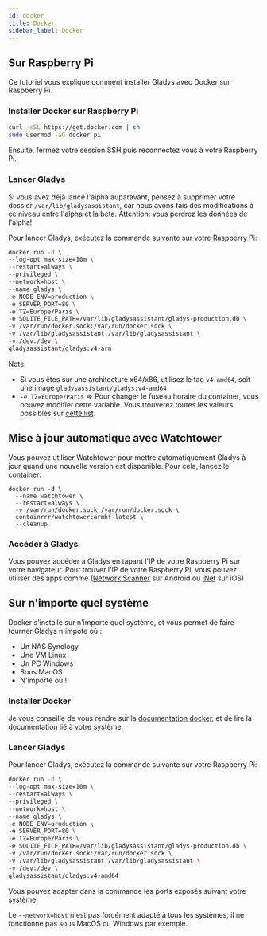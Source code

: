 ```yaml
---
id: docker
title: Docker
sidebar_label: Docker
---
```


## Sur Raspberry Pi

Ce tutoriel vous explique comment installer Gladys avec Docker sur Raspberry Pi.

### Installer Docker sur Raspberry Pi

```bash
curl -sSL https://get.docker.com | sh
sudo usermod -aG docker pi
```

Ensuite, fermez votre session SSH puis reconnectez vous à votre Raspberry Pi.

### Lancer Gladys

Si vous avez déjà lancé l'alpha auparavant, pensez à supprimer votre dossier `/var/lib/gladysassistant`, car nous avons fais des modifications à ce niveau entre l'alpha et la beta. Attention: vous perdrez les données de l'alpha!

Pour lancer Gladys, exécutez la commande suivante sur votre Raspberry Pi:

```bash
docker run -d \
--log-opt max-size=10m \
--restart=always \
--privileged \
--network=host \
--name gladys \
-e NODE_ENV=production \
-e SERVER_PORT=80 \
-e TZ=Europe/Paris \
-e SQLITE_FILE_PATH=/var/lib/gladysassistant/gladys-production.db \
-v /var/run/docker.sock:/var/run/docker.sock \
-v /var/lib/gladysassistant:/var/lib/gladysassistant \
-v /dev:/dev \
gladysassistant/gladys:v4-arm
```

Note:

- Si vous êtes sur une architecture x64/x86, utilisez le tag `v4-amd64`, soit une image `gladysassistant/gladys:v4-amd64`
- `-e TZ=Europe/Paris` => Pour changer le fuseau horaire du container, vous pouvez modifier cette variable. Vous trouverez toutes les valeurs possibles sur [cette list](https://en.wikipedia.org/wiki/List_of_tz_database_time_zones).

## Mise à jour automatique avec Watchtower

Vous pouvez utiliser Watchtower pour mettre automatiquement Gladys à jour quand une nouvelle version est disponible. Pour cela, lancez le container:

```
docker run -d \
  --name watchtower \
  --restart=always \
  -v /var/run/docker.sock:/var/run/docker.sock \
  containrrr/watchtower:armhf-latest \
  --cleanup
```

### Accéder à Gladys

Vous pouvez accéder à Gladys en tapant l'IP de votre Raspberry Pi sur votre navigateur. Pour trouver l'IP de votre Raspberry Pi, vous pouvez utiliser des apps comme ([Network Scanner](https://play.google.com/store/apps/details?id=com.easymobile.lan.scanner&hl=fr) sur Android ou [iNet](https://itunes.apple.com/fr/app/inet-network-scanner/id340793353?mt=8) sur iOS)

## Sur n'importe quel système

Docker s'installe sur n'importe quel système, et vous permet de faire tourner Gladys n'impote où :

- Un NAS Synology
- Une VM Linux
- Un PC Windows
- Sous MacOS
- N'importe où !

### Installer Docker

Je vous conseille de vous rendre sur la [documentation docker](https://docs.docker.com/), et de lire la documentation lié à votre système.

### Lancer Gladys

Pour lancer Gladys, exécutez la commande suivante sur votre Raspberry Pi:

```bash
docker run -d \
--log-opt max-size=10m \
--restart=always \
--privileged \
--network=host \
--name gladys \
-e NODE_ENV=production \
-e SERVER_PORT=80 \
-e TZ=Europe/Paris \
-e SQLITE_FILE_PATH=/var/lib/gladysassistant/gladys-production.db \
-v /var/run/docker.sock:/var/run/docker.sock \
-v /var/lib/gladysassistant:/var/lib/gladysassistant \
-v /dev:/dev \
gladysassistant/gladys:v4-amd64
```

Vous pouvez adapter dans la commande les ports exposés suivant votre système.

Le `--network=host` n'est pas forcément adapté à tous les systèmes, il ne fonctionne pas sous MacOS ou Windows par exemple.
